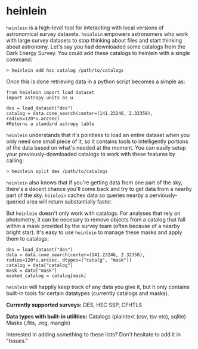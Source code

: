 # heinlein

`heinlein` is a high-level tool for interacting with local versions of astronomical survey datasets. `heinlein` empowers astronomers who work with large survey datasets to stop thinking about files and start thinking about astronomy. Let's say you had downloaded some catalogs from the Dark Energy Survey. You could add these catalogs to heinlein with a single command:

`> heinlein add hsc catalog /path/to/catalogs`

Once this is done retrieving data in a python script becomes a simple as: 

```
from heinlein import load dataset
import astropy.units as u

des = load_dataset("des")
catalog = data.cone_search(center=(141.23246, 2.32358), radius=120*u.arcsec)
#Returns a standard astropy table
```

`heinlein` understands that it's pointless to load an entire dataset when you only need one small piece of it, so it contains tools to intelligently portions of the data based on what's needed at the moment. You can easily setup your previously-downloaded catalogs to work with these features by calling:

`> heinlein split des /path/to/catalogs`

`heinlein` also knows that if you're getting data from one part of the sky, there's a decent chance you'll come back and try to get data from a nearby part of the sky. `heinlein` caches data so queries nearby a perviously-queried area will return substantially faster.

But `heinlein` doesn't only work with catalogs. For analyses that rely on photometry, it can be necesary to remove objects from a catalog that fall within a mask provided by the survey team (often because of a nearby bright star). It's easy to use `heinlein` to manage these masks and apply them to catalogs:

```
des = load_dataset("des")
data = data.cone_search(center=(141.23246, 2.32358), radius=120*u.arcsec, dtypes=["catalg", "mask"])
catalog = data["catalog"]
mask = data["mask"]
masked_catalog = catalog[mask]
```

`heinlein` will happily keep track of any data you give it, but it only contains built-in tools for certain datatypes (currently catalogs and masks). 

**Currently supported surveys:**
DES, HSC SSP, CFHTLS

**Data types with built-in utilities:**
Catalogs (plaintext (csv, tsv etc), sqlite)
Masks (.fits, .reg, mangle)

Interested in adding something to these lists? Don't hesitate to add it in "Issues."
